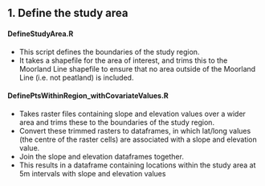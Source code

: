 ## 1. Define the study area

#### DefineStudyArea.R
* This script defines the boundaries of the study region.  
* It takes a shapefile for the area of interest, and trims this to the Moorland Line shapefile to ensure that no area outside of the Moorland Line (i.e. not peatland) is included.

#### DefinePtsWithinRegion_withCovariateValues.R
* Takes raster files containing slope and elevation values over a wider area and trims these to the boundaries of the study region.  
* Convert these trimmed rasters to dataframes, in which lat/long values (the centre of the raster cells) are associated with a slope and elevation value.  
* Join the slope and elevation dataframes together.  
* This results in a dataframe containing locations within the study area at 5m intervals with slope and elevation values
